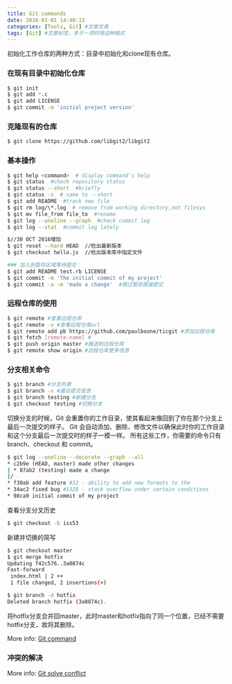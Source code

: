 ```yaml
---
title: Git commands
date: 2016-03-01 14:40:13
categories: [Tools, Git] #文章文类
tags: [Git] #文章标签，多于一项时用这种格式
---
```


初始化工作仓库的两种方式：目录中初始化和clone现有仓库。

### 在现有目录中初始化仓库

``` bash
$ git init
$ git add *.c
$ git add LICENSE
$ git commit -m 'initial project version'
```
<!-- more -->

### 克隆现有的仓库

``` bash
$ git clone https://github.com/libgit2/libgit2
```

### 基本操作

``` bash
$ git help <command>  # display command's help
$ git status  #check repository status
$ git status --short  #briefly
$ git status -s  # same to --short
$ git add README  #track new file
$ git rm log/\*.log  # remove from working directory,not filesys
$ git mv file_from file_to  #rename
$ git log --oneline --graph  #check commit log
$ git log --stat  #commit log lately

$//30 OCT 2016增加
$ git reset --hard HEAD  //检出最新版本
$ git checkout hello.js  //检出版本库中指定文件

### 加入到暂存区域等待提交：
$ git add README test.rb LICENSE
$ git commit -m 'The initial commit of my project'
$ git commit -a -m 'made a change'  #跳过暂存直接提交
```

### 远程仓库的使用

``` bash
$ git remote #查看远程仓库
$ git remote -v #查看远程仓库url
$ git remote add pb https://github.com/paulboone/ticgit #添加远程仓库
$ git fetch [remote-name] #
$ git push origin master #推送到远程仓库
$ git remote show origin #远程仓库更多信息
```

### 分支相关命令

``` bash
$ git branch #分支列表
$ git branch -v #最后提交信息
$ git branch testing #新建分支
$ git checkout testing #切换分支
```
切换分支的时候，Git 会重置你的工作目录，使其看起来像回到了你在那个分支上最后一次提交的样子。 Git 会自动添加、删除、修改文件以确保此时你的工作目录和这个分支最后一次提交时的样子一模一样。
所有这些工作，你需要的命令只有 branch、checkout 和 commit。

``` bash
$ git log --oneline --decorate --graph --all
* c2b9e (HEAD, master) made other changes
| * 87ab2 (testing) made a change
|/
* f30ab add feature #32 - ability to add new formats to the
* 34ac2 fixed bug #1328 - stack overflow under certain conditions
* 98ca9 initial commit of my project
```

查看分支分叉历史

``` bash
$ git checkout -b iss53 
```

新建并切换的简写

``` bash
$ git checkout master
$ git merge hotfix
Updating f42c576..3a0874c
Fast-forward
 index.html | 2 ++
 1 file changed, 2 insertions(+)

$ git branch -d hotfix
Deleted branch hotfix (3a0874c).
```

将hotfix分支合并回master，此时master和hotfix指向了同一个位置，已经不需要hotfix分支，故将其删除。


More info: [Git command](http://git-scm.com/book/zh/v2/Git-%E5%88%86%E6%94%AF-%E5%88%86%E6%94%AF%E7%AE%80%E4%BB%8B)

### 冲突的解决

More info: [Git solve conflict](http://git-scm.com/book/zh/v2/Git-%E5%88%86%E6%94%AF-%E5%88%86%E6%94%AF%E7%9A%84%E6%96%B0%E5%BB%BA%E4%B8%8E%E5%90%88%E5%B9%B6)